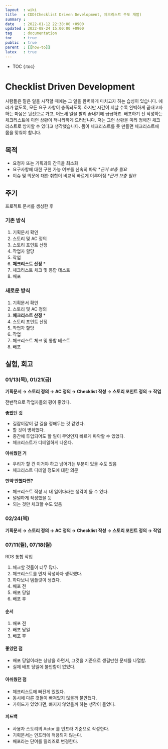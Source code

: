 ```yaml
---
layout  : wiki
title   : CDD(Checklist Driven Development, 체크리스트 주도 개발)
summary :
date    : 2022-01-12 22:38:00 +0900
updated : 2022-08-24 15:00:00 +0900
tag     : documentation
toc     : true
public  : true
parent  : [[how-to]]
latex   : true
---
```

* TOC
{:toc}

# Checklist Driven Development

사람들은 맡은 일을 시작할 때에는 그 일을 완벽하게 마치고자 하는 습성이 있습니다. 에러가 없도록, 모든 요구 사항이 충족되도록. 하지만 시간이 지날 수록 완벽하게 끝내고자 하는 마음은 뒷전으로 가고, 어느새 일을 빨리 끝내기에 급급하죠. 배포하기 전 작성하는 체크리스트에 이런 상황이 적나라하게 드러납니다. 저는 그런 상황을 미리 정해진 체크리스트로 방지할 수 있다고 생각했습니다. 몸이 체크리스트를 못 만들면 체크리스트에 몸을 맞춰야 합니다.<br>

## 목적
- 요청자 또는 기획과의 간극을 최소화
- 요구사항에 대한 구현 가능 여부를 신속히 파악 _*근거 보충 필요_
- 이슈 및 의문에 대한 취합이 비교적 빠르게 이루어짐 _*근거 보충 필요_

## 주기
프로젝트 문서를 생성한 후

### 기존 방식
1. 기획문서 확인
2. 스토리 및 AC 정의
3. 스토리 포인트 산정
4. 작업자 할당
5. 작업
6. **체크리스트 산정** *
7. 체크리스트 체크 및 통합 테스트
8. 배포

### 새로운 방식
1. 기획문서 확인
2. 스토리 및 AC 정의
3. **체크리스트 산정** *
4. 스토리 포인트 산정
5. 작업자 할당
6. 작업
7. 체크리스트 체크 및 통합 테스트
8. 배포

## 실험, 회고
### 01/13(목), 01/21(금)

**기획문서 → 스토리 정의 → AC 정의 → Checklist 작성 → 스토리 포인트 정의 → 작업**

전반적으로 작업자들의 평이 좋았다.

**좋았던 것**
- 길잡이같이 갈 길을 정해두는 것 같았다.
- 할 것이 명확했다.
- 중간에 투입되어도 할 일이 무엇인지 빠르게 파악할 수 있었다.
- 체크리스트가 디테일하게 나온다.

**아쉬웠던 거**
- 우리가 할 건 이거야 하고 넘어가는 부분이 있을 수도 있음
- 체크리스트 디테일 정도에 대한 의문

**만약 안했다면?**
- 체크리스트 작성 시 내 일이다라는 생각이 들 수 있다.
- 널널하게 작성했을 듯
- 되는 것만 체크할 수도 있음

### 02/24(목)

**기획문서 → 스토리 정의 → AC 정의 → Checklist 작성 → 스토리 포인트 정의 → 작업**

### 07/11(월), 07/18(월)

RDS 통합 작업
1. 체크할 것들이 너무 많다.
2. 체크리스트를 먼저 작성하자 생각했다.
3. 하다보니 템플릿이 생겼다.
  1. 배포 전
  2. 배포 당일
  3. 배포 후

#### 순서

1. 배포 전
2. 배포 당일
3. 배포 후

#### 좋았던 점

- 배포 당일이라는 상상을 하면서, 그것을 기준으로 생길만한 문제를 나열함.
- 실제 배포 당일에 불안함이 없었다.

#### 아쉬웠던 점

- 체크리스트에 빠진게 있었다.
- 동시에 다른 것들이 빠져있지 않을까 불안했다.
- 가이드가 있었다면, 빠지지 않았을까 하는 생각이 들었다.

#### 피드백

- 사용자 스토리의 Actor 를 인프라 기준으로 작성한다.
- 기획문서는 인프라에 적용되지 않는다.
- 배포라는 단어를 릴리즈로 변경한다.
